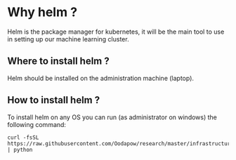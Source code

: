 # Why helm ?

Helm is the package manager for kubernetes, it will be the main tool to use in setting up our machine learning cluster.

## Where to install helm ?

Helm should be installed on the administration machine (laptop).

## How to install helm ?

To install helm on any OS you can run (as administrator on windows) the following command:

```
curl -fsSL https://raw.githubusercontent.com/Oodapow/research/master/infrastructure/helm/main.py | python
```